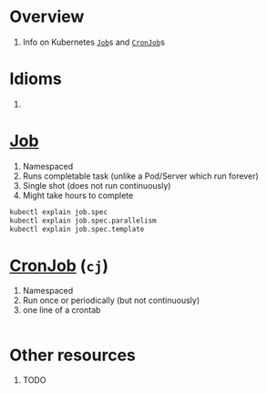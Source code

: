 # Overview
1. Info on Kubernetes [`Job`](https://kubernetes.io/docs/concepts/workloads/controllers/job/)s and [`CronJob`](https://kubernetes.io/docs/concepts/workloads/controllers/cron-jobs/)s


# Idioms
1.


# [Job](https://kubernetes.io/docs/concepts/workloads/controllers/job/)
1. Namespaced
1. Runs completable task (unlike a Pod/Server which run forever)
1. Single shot (does not run continuously)
1. Might take hours to complete
```sh
kubectl explain job.spec
kubectl explain job.spec.parallelism
kubectl explain job.spec.template
```


# [CronJob](https://kubernetes.io/docs/concepts/workloads/controllers/cron-jobs/) (`cj`)
1. Namespaced
1. Run once or periodically (but not continuously)
1. one line of a crontab
```sh
```


# Other resources
1. TODO
